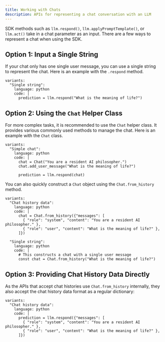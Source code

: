 ```yaml
---
title: Working with Chats
description: APIs for representing a chat conversation with an LLM
---
```


SDK methods such as `llm.respond()`, `llm.applyPromptTemplate()`, or `llm.act()`
take in a chat parameter as an input.
There are a few ways to represent a chat when using the SDK.

## Option 1: Input a Single String

If your chat only has one single user message, you can use a single string to represent the chat.
Here is an example with the `.respond` method.

```lms_code_snippet
variants:
  "Single string":
    language: python
    code: |
      prediction = llm.respond("What is the meaning of life?")
```

## Option 2: Using the `Chat` Helper Class

For more complex tasks, it is recommended to use the `Chat` helper class.
It provides various commonly used methods to manage the chat.
Here is an example with the `Chat` class.

```lms_code_snippet
variants:
  "Simple chat":
    language: python
    code: |
      chat = Chat("You are a resident AI philosopher.")
      chat.add_user_message("What is the meaning of life?")

      prediction = llm.respond(chat)
```

You can also quickly construct a `Chat` object using the `Chat.from_history` method.

```lms_code_snippet
variants:
  "Chat history data":
    language: python
    code: |
      chat = Chat.from_history({"messages": [
        { "role": "system", "content": "You are a resident AI philosopher." },
        { "role": "user", "content": "What is the meaning of life?" },
      ]})

  "Single string":
    language: python
    code: |
      # This constructs a chat with a single user message
      const chat = Chat.from_history("What is the meaning of life?")

```

## Option 3: Providing Chat History Data Directly

As the APIs that accept chat histories use `Chat.from_history` internally,
they also accept the chat history data format as a regular dictionary:

```lms_code_snippet
variants:
  "Chat history data":
    language: python
    code: |
      prediction = llm.respond({"messages": [
        { "role": "system", "content": "You are a resident AI philosopher." },
        { "role": "user", "content": "What is the meaning of life?" },
      ]})
```
